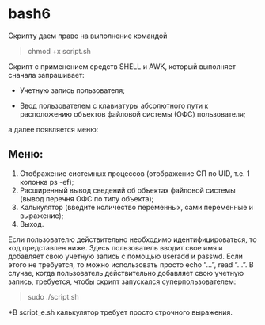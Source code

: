 # bash6
Скрипту даем право на выполнение командой 
>chmod +x script.sh

Cкрипт с применением средств SHELL и AWK, который выполняет сначала запрашивает:

- Учетную запись пользователя;

- Ввод пользователем с клавиатуры абсолютного пути к расположению
объектов файловой системы (ОФС) пользователя;

а далее появляется меню:

Меню:
-----------------------------------------------
1) Отображение системных процессов (отображение СП по UID, т.е. 1 колонка ps -ef);
2) Расширенный вывод сведений об объектах файловой системы (вывод перечня ОФС по типу объекта);
3) Калькулятор (введите количество переменных, сами переменные и выражение);
4) Выход.

Если пользователю действительно необходимо идентифицироваться, то код
представлен ниже. Здесь пользователь вводит свое имя и добавляет свою учетную
запись с помощью useradd и passwd. Если этого не требуется, то можно
использовать просто echo “…”, read “…”. В случае, когда пользователь
действительно добавляет свою учетную запись, требуется, чтобы скрипт
запускался суперпользователем:
>sudo ./script.sh

*В script_e.sh калькулятор требует просто строчного выражения. 
